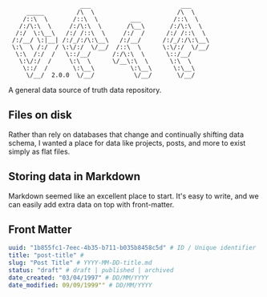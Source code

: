 ```
                    ___                         ___
     _____         /\  \                       /\  \
    /::\  \       /::\  \         ___         /::\  \
   /:/\:\  \     /:/\:\  \       /\__\       /:/\:\  \
  /:/  \:\__\   /:/ /::\  \     /:/  /      /:/ /::\  \
 /:/__/ \:|__| /:/_/:/\:\__\   /:/__/      /:/_/:/\:\__\
 \:\  \ /:/  / \:\/:/  \/__/  /::\  \      \:\/:/  \/__/
  \:\  /:/  /   \::/__/      /:/\:\  \      \::/__/
   \:\/:/  /     \:\  \      \/__\:\  \      \:\  \
    \::/  /       \:\__\          \:\__\      \:\__\
     \/__/  2.0.0  \/__/           \/__/       \/__/

```

A general data source of truth data repository.

## Files on disk

Rather than rely on databases that change and continually shifting data schema, I wanted a place for data like projects, posts, and more to exist simply as flat files.

## Storing data in Markdown

Markdown seemed like an excellent place to start. It's easy to write, and we can easily add extra data on top with front-matter.

## Front Matter

```yaml
uuid: "1b855fc1-7eec-4b35-b711-b035b8458c5d" # ID / Unique identifier
title: "post-title" #
slug: "Post Title" # YYYY-MM-DD-title.md
status: "draft" # draft | published | archived
date_created: "03/04/1997" # DD/MM/YYYY
date_modified: 09/09/1999"" # DD/MM/YYYY
```
